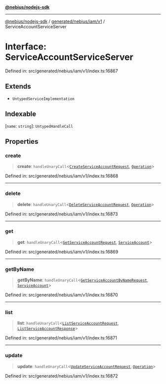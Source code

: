 [**@nebius/nodejs-sdk**](../../../../../README.md)

---

[@nebius/nodejs-sdk](../../../../../README.md) / [generated/nebius/iam/v1](../README.md) / ServiceAccountServiceServer

# Interface: ServiceAccountServiceServer

Defined in: src/generated/nebius/iam/v1/index.ts:16867

## Extends

- `UntypedServiceImplementation`

## Indexable

\[`name`: `string`\]: `UntypedHandleCall`

## Properties

### create

> **create**: `handleUnaryCall`\<[`CreateServiceAccountRequest`](CreateServiceAccountRequest.md), [`Operation`](../../../common/v1/interfaces/Operation.md)\>

Defined in: src/generated/nebius/iam/v1/index.ts:16868

---

### delete

> **delete**: `handleUnaryCall`\<[`DeleteServiceAccountRequest`](DeleteServiceAccountRequest.md), [`Operation`](../../../common/v1/interfaces/Operation.md)\>

Defined in: src/generated/nebius/iam/v1/index.ts:16873

---

### get

> **get**: `handleUnaryCall`\<[`GetServiceAccountRequest`](GetServiceAccountRequest.md), [`ServiceAccount`](ServiceAccount.md)\>

Defined in: src/generated/nebius/iam/v1/index.ts:16869

---

### getByName

> **getByName**: `handleUnaryCall`\<[`GetServiceAccountByNameRequest`](GetServiceAccountByNameRequest.md), [`ServiceAccount`](ServiceAccount.md)\>

Defined in: src/generated/nebius/iam/v1/index.ts:16870

---

### list

> **list**: `handleUnaryCall`\<[`ListServiceAccountRequest`](ListServiceAccountRequest.md), [`ListServiceAccountResponse`](ListServiceAccountResponse.md)\>

Defined in: src/generated/nebius/iam/v1/index.ts:16871

---

### update

> **update**: `handleUnaryCall`\<[`UpdateServiceAccountRequest`](UpdateServiceAccountRequest.md), [`Operation`](../../../common/v1/interfaces/Operation.md)\>

Defined in: src/generated/nebius/iam/v1/index.ts:16872
